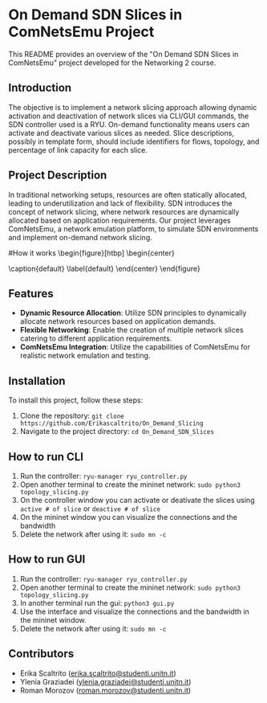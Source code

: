 # On Demand SDN Slices in ComNetsEmu Project

This README provides an overview of the "On Demand SDN Slices in ComNetsEmu" project developed for the Networking 2 course.

## Introduction

The objective is to implement a network slicing approach allowing dynamic activation and deactivation of network slices via CLI/GUI commands, the SDN controller used is a RYU. On-demand functionality means users can activate and deactivate various slices as needed. Slice descriptions, possibly in template form, should include identifiers for flows, topology, and percentage of link capacity for each slice.

## Project Description

In traditional networking setups, resources are often statically allocated, leading to underutilization and lack of flexibility. SDN introduces the concept of network slicing, where network resources are dynamically allocated based on application requirements. Our project leverages ComNetsEmu, a network emulation platform, to simulate SDN environments and implement on-demand network slicing.

#How it works 
\begin{figure}[htbp]
\begin{center}

\caption{default}
\label{default}
\end{center}
\end{figure}



## Features

- **Dynamic Resource Allocation**: Utilize SDN principles to dynamically allocate network resources based on application demands.
- **Flexible Networking**: Enable the creation of multiple network slices catering to different application requirements.
- **ComNetsEmu Integration**: Utilize the capabilities of ComNetsEmu for realistic network emulation and testing.

## Installation

To install this project, follow these steps:

1. Clone the repository: `git clone https://github.com/Erikascaltrito/On_Demand_Slicing`
2. Navigate to the project directory: `cd On_Demand_SDN_Slices`

## How to run CLI

1. Run the controller: `ryu-manager ryu_controller.py`
2. Open another terminal to create the mininet network: `sudo python3 topology_slicing.py`
3. On the controller window you can activate or deativate the slices using `active # of slice` or `deactive # of slice`
4. On the mininet window you can visualize the connections and the bandwidth
5. Delete the network after using it: `sudo mn -c`

## How to run GUI

1. Run the controller: `ryu-manager ryu_controller.py`
2. Open another terminal to create the mininet network: `sudo python3 topology_slicing.py`
3. In another terminal run the gui: `python3 gui.py`
4. Use the interface and visualize the connections and the bandwidth in the mininet window.
5. Delete the network after using it: `sudo mn -c`

## Contributors

- Erika Scaltrito (erika.scaltrito@studenti.unitn.it)
- Ylenia Graziadei (ylenia.graziadei@studenti.unitn.it)
- Roman Morozov (roman.morozov@studenti.unitn.it)
